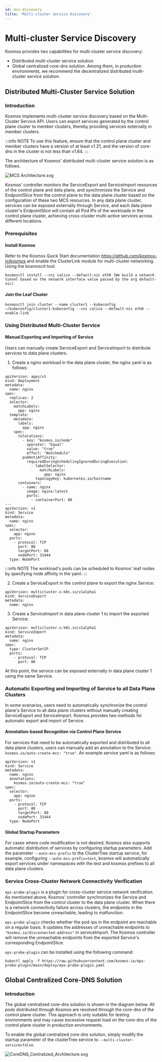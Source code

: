 ```yaml
---
id: mcs-discovery
title: 'Multi-cluster Service Discovery'
---
```


# Multi-cluster Service Discovery
Kosmos provides two capabilities for multi-cluster service discovery:
- Distributed multi-cluster service solution 
- Global centralized core-dns solution. Among them, in production environments, we recommend the decentralized distributed multi-cluster service solution.

## Distributed Multi-Cluster Service Solution

### Introduction
Kosmos implements multi-cluster service discovery based on the Multi-Cluster Service API. Users can export services generated by the control plane cluster to member clusters, thereby providing services externally in member clusters.

:::info NOTE
To use this feature, ensure that the control plane cluster and member clusters have a version of at least v1.21, and the version of core-dns in the cluster is not less than v1.84.
:::

The architecture of Kosmos' distributed multi-cluster service solution is as follows.

![MCS Architecture.svg](img/MCS_Architecture.svg)

Kosmos' controller monitors the ServiceExport and ServiceImport resources of the control plane and data plane, and synchronizes the Service and EndpointSlice from the control plane to the data plane cluster based on the configuration of these two MCS resources. In any data plane cluster, services can be exposed externally through Service, and each data plane cluster's EndpointSlice will contain all Pod IPs of the workloads in the control plane cluster, achieving cross-cluster multi-active services across different locations.

### Prerequisites

#### Install Kosmos
Refer to the Kosmos Quick Start documentation https://github.com/kosmos-io/kosmos and enable the ClusterLink module for multi-cluster networking. Using the kosmosctl tool:
````shell script
kosmosctl install --cni calico --default-nic eth0 (We build a network tunnel based on the network interface value passed by the arg default-nic)
````

#### Join the Leaf Cluster
````shell script
kosmosctl join cluster --name cluster1 --kubeconfig ~/kubeconfig/cluster1-kubeconfig --cni calico --default-nic eth0 --enable-link
````

### Using Distributed Multi-Cluster Service

#### Manual Exporting and Importing of Service
Users can manually create ServiceExport and ServiceImport to distribute services to data plane clusters.

1. Create a nginx workload in the data plane cluster, the nginx yaml is as follows:
````shell script
apiVersion: apps/v1
kind: Deployment
metadata:
  name: nginx
spec:
  replicas: 2
  selector:
    matchLabels:
      app: nginx
  template:
    metadata:
      labels:
        app: nginx
    spec:
      tolerations:
        - key: "kosmos.io/node"
          operator: "Equal"
          value: "true"
          effect: "NoSchedule"
        podAntiAffinity:
          requiredDuringSchedulingIgnoredDuringExecution:
            - labelSelector:
                matchLabels:
                  app: nginx
              topologyKey: kubernetes.io/hostname
      containers:
        - name: nginx
          image: nginx:latest
          ports:
            - containerPort: 80
---
apiVersion: v1
kind: Service
metadata:
  name: nginx
spec:
  selector:
    app: nginx
  ports:
    - protocol: TCP
      port: 80
      targetPort: 80
      nodePort: 31444
  type: NodePort
````
:::info NOTE
The workload's pods can be scheduled to Kosmos' leaf nodes by specifying node affinity in the yaml.
:::

2. Create a ServiceExport in the control plane to export the nginx Service:
````shell script
apiVersion: multicluster.x-k8s.io/v1alpha1
kind: ServiceExport
metadata:
  name: nginx
````

3. Create a ServiceImport in data plane cluster 1 to import the exported Service:
````shell script
apiVersion: multicluster.x-k8s.io/v1alpha1
kind: ServiceImport
metadata:
  name: nginx
spec:
  type: ClusterSetIP
  ports:
    - protocol: TCP
      port: 80
````
At this point, the service can be exposed externally in data plane cluster 1 using the same Service.

### Automatic Exporting and Importing of Service to all Data Plane Clusters
In some scenarios, users need to automatically synchronize the control plane's Service to all data plane clusters without manually creating ServiceExport and ServiceImport. Kosmos provides two methods for automatic export and import of Service.

#### Annotation-based Recognition via Control Plane Service
For services that need to be automatically exported and distributed to all data plane clusters, users can manually add an annotation to the Service: `kosmos.io/auto-create-mcs: "true"`. An example service yaml is as follows:
````shell script
apiVersion: v1
kind: Service
metadata:
  name: nginx
  annotations:
    kosmos.io/auto-create-mcs: "true"
spec:
  selector:
    app: nginx
  ports:
    - protocol: TCP
      port: 80
      targetPort: 80
      nodePort: 31444
  type: NodePort
````

#### Global Startup Parameters
For cases where code modification is not desired, Kosmos also supports automatic distribution of services by configuring startup parameters. Add the parameter `--auto-mcs-prefix` to the ClusterTree startup service, for example, configuring `--auto-mcs-prefix=test`, kosmos will automatically export services under namespaces with the test and kosmos prefixes to all data plane clusters.

### Service Cross-Cluster Network Connectivity Verification
`eps-probe-plugin` is a plugin for cross-cluster service network verification. As mentioned above, Kosmos' controller synchronizes the Service and EndpointSlice from the control cluster to the data plane cluster. When there is a network connectivity failure across clusters, the endpoints in the EndpointSlice become unreachable, leading to malfunction.

`eps-probe-plugin` checks whether the pod-ips in the endpoint are reachable on a regular basis. It updates the addresses of unreachable endpoints to `"kosmos.io/disconnected-address"` in serviceImport. The Kosmos controller will remove the unreachable endpoints from the exported Service's corresponding EndpointSlice.

`eps-probe-plugin` can be installed using the following command:
````shell script
kubectl apply -f https://raw.githubusercontent.com/kosmos-io/eps-probe-plugin/main/deploy/eps-probe-plugin.yaml
````

## Global Centralized Core-DNS Solution

### Introduction
The global centralized core-dns solution is shown in the diagram below. All pods distributed through Kosmos are resolved through the core-dns of the control plane cluster. This approach is only suitable for testing environments and may cause excessive request load on the core-dns of the control plane cluster in production environments.

To enable the global centralized core-dns solution, simply modify the startup parameter of the clusterTree service to `--multi-cluster-service=false`.

![CoreDNS_Centralized_Architecture.svg](img/CoreDNS_Centralized_Architecture.svg)